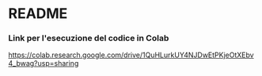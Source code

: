 # README #


### Link per l'esecuzione del codice in Colab ###

https://colab.research.google.com/drive/1QuHLurkUY4NJDwEtPKjeOtXEbv4_bwag?usp=sharing
